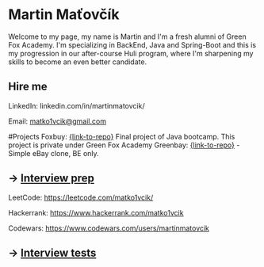 # Martin Maťovčík

Welcome to my page, my name is Martin and I'm a fresh alumni of Green Fox Academy. I'm specializing in BackEnd, Java and Spring-Boot and this is my progression in our after-course Huli program, where I'm sharpening my skills to become an even better candidate.

## Hire me
LinkedIn: linkedin.com/in/martinmatovcik/

Email: matko1vcik@gmail.com

#Projects
Foxbuy: [{link-to-repo}](https://github.com/green-fox-academy/aureus-foxbuy-dd) Final project of Java bootcamp. This project is private under Green Fox Academy
Greenbay: [{link-to-repo}](https://github.com/martinmatovcik/greenbay) - Simple eBay clone, BE only.

## &rarr; [Interview prep](https://github.com/green-fox-academy/teaching-materials/tree/master/interview)
LeetCode: https://leetcode.com/matko1vcik/

Hackerrank: https://www.hackerrank.com/matko1vcik

Codewars: https://www.codewars.com/users/martinmatovcik

## &rarr; [Interview tests](https://github.com/green-fox-academy/teaching-materials/tree/master/project-phase/tech-interview-tests)


